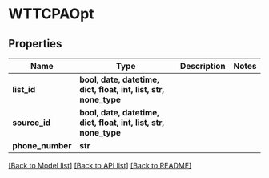 # WTTCPAOpt


## Properties
Name | Type | Description | Notes
------------ | ------------- | ------------- | -------------
**list_id** | **bool, date, datetime, dict, float, int, list, str, none_type** |  | 
**source_id** | **bool, date, datetime, dict, float, int, list, str, none_type** |  | 
**phone_number** | **str** |  | 

[[Back to Model list]](../README.md#documentation-for-models) [[Back to API list]](../README.md#documentation-for-api-endpoints) [[Back to README]](../README.md)


